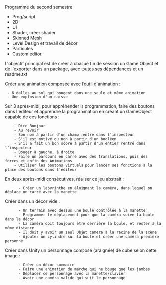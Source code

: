 Programme du second semestre

- Prog/script
- 2D
- UI
- Shader, créer shader
- Skinned Mesh
- Level Design et travail de décor
- Particules
- Custom editor

L'objectif principal est de créer à chaque fin de session un Game Object et de l'exporter dans un package, avec toutes ses dépendances et un readme.txt


Créer une animation composée avec l'outil d'animation :

     - 6 dalles au sol qui bougent dans une seule et même animation
     - Une explosion d'un caisse



Sur 3 après-midi, pour appréhender la programmation, faire des boutons dans l'éditeur et apprendre la programmation en créant un GameObject capable de ces fonctions :

        - Dire Bonjour
        - Au revoir
        - Son nom à partir d'un champ rentré dans l'inspecteur
        - S'il est motivé ou non à partir d'un booléen
        - S'il a fait un bon score à partir d'un entier rentré dans l'inspecteur
        - Bouger à gauche, à droite
        - Faire un parcours en carré avec des translations, puis des forces et enfin des Animations
        - Utiliser les boutons virtuels pour lancer ses fonctions à la place des boutons dans l'éditeur


En deux après-midi consécutives, réaliser ce jeu abstrait :
     
          - Créer un labyrinthe en éloignant la caméra, dans lequel on déplace un carré avec la manette

Créer dans un décor vide :

          - Un terrain avec dessus une boule contrôlée à la manette
          - Programmer le déplacement pour que la caméra suive la boule dans le décor
          - La caméra doit toujours être derrière la boule, et rester à la même distance
          - Il doit y avoir un seul Objet camera à la racine de la scène
          - Ajouter un cylindre sur la boule et créer une caméra première personne

Créer dans Unity un personnage composé (araignée) de cube selon cette image :


          - Créer un décor sommaire
          - Faire une animation de marche qui ne bouge que les jambes
          - Déplacer ce personnage avec la manette/clavier 
          - Avoir une caméra valide qui suit le personnage
